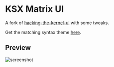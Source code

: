 # KSX Matrix UI

A fork of [hacking-the-kernel-ui](https://github.com/heisian/hacking-the-kernel-ui) with some tweaks.

Get the matching syntax theme [here](https://atom.io/themes/hacking-the-kernel).

## Preview
![screenshot](https://raw.githubusercontent.com/ksxatompackages/ksx-matrix-ui/master/screenshot.png)
